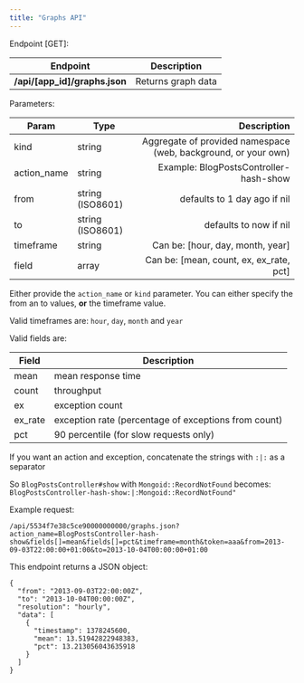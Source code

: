 ```yaml
---
title: "Graphs API"
---
```


Endpoint [GET]:

| Endpoint | Description|
| ------ | ------ |
| **/api/[app_id]/graphs.json** | Returns graph data |

Parameters:

| Param | Type | Description  |
| ------ | ------ | -----: |
| kind | string | Aggregate of provided namespace (web, background, or your own) |
|  action_name  |  string  |   Example: BlogPostsController-hash-show  |
|  from  |  string (ISO8601)  |  defaults to 1 day ago if nil  |
|  to  |  string (ISO8601)  |   defaults to now if nil  |
|  timeframe  |  string  |   Can be: [hour, day, month, year]  |
|  field  |  array  |   Can be: [mean, count, ex, ex_rate, pct]  |

Either provide the `action_name` or `kind` parameter.
You can either specify the from an to values, __or__ the timeframe value.

Valid timeframes are: `hour`, `day`, `month` and `year`

Valid fields are:

| Field | Description|
| ------ | ------ |
| mean | mean response time |
| count | throughput |
| ex | exception count |
| ex_rate | exception rate (percentage of exceptions from count) |
| pct | 90 percentile (for slow requests only) |

If you want an action and exception, concatenate the strings with `:|:` as a separator

So `BlogPostsController#show` with `Mongoid::RecordNotFound` becomes:
`BlogPostsController-hash-show:|:Mongoid::RecordNotFound"`


Example request:

```
/api/5534f7e38c5ce90000000000/graphs.json?action_name=BlogPostsController-hash-show&fields[]=mean&fields[]=pct&timeframe=month&token=aaa&from=2013-09-03T22:00:00+01:00&to=2013-10-04T00:00:00+01:00
```

This endpoint returns a JSON object:

```
{
  "from": "2013-09-03T22:00:00Z",
  "to": "2013-10-04T00:00:00Z",
  "resolution": "hourly",
  "data": [
    {
      "timestamp": 1378245600,
      "mean": 13.51942822948383,
      "pct": 13.213056043635918
    }
  ]
}
```
